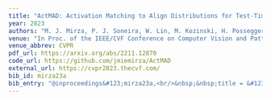 ```yaml
---
title: "ActMAD: Activation Matching to Align Distributions for Test-Time-Training"
year: 2023
authors: "M. J. Mirza, P. J. Soneira, W. Lin, M. Kozinski, H. Possegger, H. Bischof"
venue: "In Proc. of the IEEE/CVF Conference on Computer Vision and Pattern Recognition"
venue_abbrev: CVPR
pdf_url: https://arxiv.org/abs/2211.12870
code_url: https://github.com/jmiemirza/ActMAD
external_url: https://cvpr2023.thecvf.com/
bib_id: mirza23a
bib_entry: "@inproceedings&#123;mirza23a,<br/>&nbsp;&nbsp;title = &#123;&#123;ActMAD: Activation Matching to Align Distributions for Test-Time-Training&#125;&#125;,<br/>&nbsp;&nbsp;author = &#123;Mirza, M. Jehanzeb and Soneira, Pol Jan&#123;&#92;'e&#125; and Lin, Wei and Kozinski, Mateusz and Possegger, Horst and Bischof, Horst&#125;,<br/>&nbsp;&nbsp;booktitle = &#123;Proc. of the IEEE/CVF Conference on Computer Vision and Pattern Recognition (CVPR)&#125;,<br/>&nbsp;&nbsp;year = &#123;2023&#125;<br/>&#125;"
---
```

